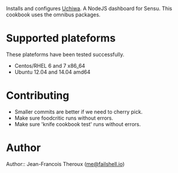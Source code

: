 Installs and configures [Uchiwa](https://github.com/sensu/uchiwa). A NodeJS dashboard for Sensu. This cookbook uses the omnibus packages.

# Supported plateforms

These plateforms have been tested successfully.

+ Centos/RHEL 6 and 7 x86_64
+ Ubuntu 12.04 and 14.04 amd64

# Contributing

+ Smaller commits are better if we need to cherry pick.
+ Make sure foodcritic runs without errors.
+ Make sure 'knife cookbook test' runs without errors.

# Author

Author:: Jean-Francois Theroux (<me@failshell.io>)

